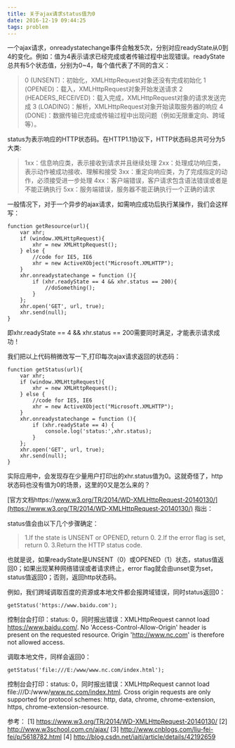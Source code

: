 ```yaml
---
title: 关于ajax请求status值为0
date: 2016-12-19 09:44:25
tags: problem
---
```


一个ajax请求，onreadystatechange事件会触发5次，分别对应readyState从0到4的变化。例如：值为4表示请求已经完成或者传输过程中出现错误。readyState总共有5个状态值，分别为0~4，每个值代表了不同的含义：

<!-- more -->

> 0 (UNSENT)：初始化，XMLHttpRequest对象还没有完成初始化
> 1 (OPENED)：载入，XMLHttpRequest对象开始发送请求
> 2 (HEADERS_RECEIVED)：载入完成，XMLHttpRequest对象的请求发送完成
> 3 (LOADING)：解析，XMLHttpRequest对象开始读取服务器的响应
> 4 (DONE)：数据传输已完成或传输过程中出现问题（例如无限重定向、跨域等）。

status为表示响应的HTTP状态码。在HTTP1.1协议下，HTTP状态码总共可分为5大类:

> 1xx：信息响应类，表示接收到请求并且继续处理
> 2xx：处理成功响应类，表示动作被成功接收、理解和接受
> 3xx：重定向响应类，为了完成指定的动作，必须接受进一步处理
> 4xx：客户端错误，客户请求包含语法错误或者是不能正确执行
> 5xx：服务端错误，服务器不能正确执行一个正确的请求

一般情况下，对于一个异步的ajax请求，如需响应成功后执行某操作，我们会这样写：

```
function getResource(url){
    var xhr;
    if (window.XMLHttpRequest){
        xhr = new XMLHttpRequest();
    } else {
        //code for IE5, IE6
        xhr = new ActiveXObject("Microsoft.XMLHTTP");
    }
    xhr.onreadystatechange = function (){
        if (xhr.readyState == 4 && xhr.status == 200){
            //doSomething();
        }
    };
    xhr.open('GET', url, true);
    xhr.send(null); 
}
```

即xhr.readyState == 4 && xhr.status == 200需要同时满足，才能表示请求成功！

我们把以上代码稍微改写一下,打印每次ajax请求返回的状态码：

```
function getStatus(url){
    var xhr;
    if (window.XMLHttpRequest){
        xhr = new XMLHttpRequest();
    } else {
        //code for IE5, IE6
        xhr = new ActiveXObject("Microsoft.XMLHTTP");
    }
    xhr.onreadystatechange = function (){
        if (xhr.readyState == 4) {
            console.log('status:',xhr.status);
        }
    };
    xhr.open('GET', url, true);
    xhr.send(null); 
}
```

实际应用中，会发现存在少量用户打印出的xhr.status值为0。这就奇怪了，http状态码也没有值为0的场景，这里的0又是怎么来的？

[官方文档https://www.w3.org/TR/2014/WD-XMLHttpRequest-20140130/](https://www.w3.org/TR/2014/WD-XMLHttpRequest-20140130/) 指出：

status值会由以下几个步骤确定：

> 1.If the state is UNSENT or OPENED, return 0.
> 2.If the error flag is set, return 0.
> 3.Return the HTTP status code.

也就是说，如果readyState是UNSENT（0）或OPENED（1）状态，status值返回0；如果出现某种网络错误或者请求终止，error flag就会由unset变为set，status值返回0；否则，返回http状态码。

例如，我们跨域调取百度的资源或本地文件都会报跨域错误，同时status返回0：

```
getStatus('https://www.baidu.com');
```
控制台会打印：status: 0，同时报出错误：XMLHttpRequest cannot load https://www.baidu.com/. No 'Access-Control-Allow-Origin' header is present on the requested resource. Origin 'http://www.nc.com' is therefore not allowed access.

调取本地文件，同样会返回0：

```
getStatus('file:///E:/www/www.nc.com/index.html');
```

控制台会打印：status: 0，同时报出错误：XMLHttpRequest cannot load file:///D:/www/www.nc.com/index.html. Cross origin requests are only supported for protocol schemes: http, data, chrome, chrome-extension, https, chrome-extension-resource.

参考：
[1] https://www.w3.org/TR/2014/WD-XMLHttpRequest-20140130/
[2] http://www.w3school.com.cn/ajax/
[3] http://www.cnblogs.com/liu-fei-fei/p/5618782.html
[4] http://blog.csdn.net/iaiti/article/details/42192659
